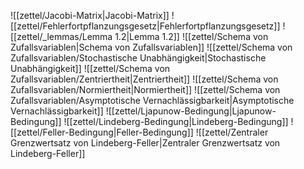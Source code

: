 ![[zettel/Jacobi-Matrix|Jacobi-Matrix]]
![[zettel/Fehlerfortpflanzungsgesetz|Fehlerfortpflanzungsgesetz]]
![[zettel/_lemmas/Lemma 1.2|Lemma 1.2]]
![[zettel/Schema von Zufallsvariablen|Schema von Zufallsvariablen]]
![[zettel/Schema von Zufallsvariablen/Stochastische Unabhängigkeit|Stochastische Unabhängigkeit]]
![[zettel/Schema von Zufallsvariablen/Zentriertheit|Zentriertheit]]
![[zettel/Schema von Zufallsvariablen/Normiertheit|Normiertheit]]
![[zettel/Schema von Zufallsvariablen/Asymptotische Vernachlässigbarkeit|Asymptotische Vernachlässigbarkeit]]
![[zettel/Ljapunow-Bedingung|Ljapunow-Bedingung]]
![[zettel/Lindeberg-Bedingung|Lindeberg-Bedingung]]
![[zettel/Feller-Bedingung|Feller-Bedingung]]
![[zettel/Zentraler Grenzwertsatz von Lindeberg-Feller|Zentraler Grenzwertsatz von Lindeberg-Feller]]